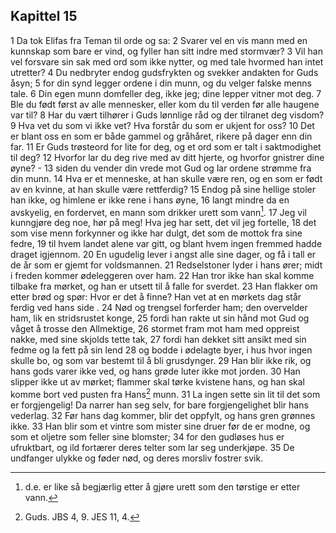 ## Kapittel 15

1 Da tok Elifas fra Teman til orde og sa:
2 Svarer vel en vis mann med en kunnskap som bare er vind, og fyller han sitt indre med stormvær?
3 Vil han vel forsvare sin sak med ord som ikke nytter, og med tale hvormed han intet utretter?
4 Du nedbryter endog gudsfrykten og svekker andakten for Guds åsyn;
5 for din synd legger ordene i din munn, og du velger falske menns tale.
6 Din egen munn domfeller deg, ikke jeg; dine lepper vitner mot deg.
7 Ble du født først av alle mennesker, eller kom du til verden før alle haugene var til?
8 Har du vært tilhører i Guds lønnlige råd og der tilranet deg visdom?
9 Hva vet du som vi ikke vet? Hva forstår du som er ukjent for oss?
10 Det er blant oss en som er både gammel og gråhåret, rikere på dager enn din far.
11 Er Guds trøsteord for lite for deg, og et ord som er talt i saktmodighet til deg?
12 Hvorfor lar du deg rive med av ditt hjerte, og hvorfor gnistrer dine øyne? -
13 siden du vender din vrede mot Gud og lar ordene strømme fra din munn.
14 Hva er et menneske, at han skulle være ren, og en som er født av en kvinne, at han skulle være rettferdig?
15 Endog på sine hellige stoler han ikke, og himlene er ikke rene i hans øyne,
16 langt mindre da en avskyelig, en fordervet, en mann som drikker urett som vann[^1].
17 Jeg vil kunngjøre deg noe, hør på meg! Hva jeg har sett, det vil jeg fortelle,
18 det som vise menn forkynner og ikke har dulgt, det som de mottok fra sine fedre,
19 til hvem landet alene var gitt, og blant hvem ingen fremmed hadde draget igjennom.
20 En ugudelig lever i angst alle sine dager, og få i tall er de år som er gjemt for voldsmannen.
21 Redselstoner lyder i hans ører; midt i freden kommer ødeleggeren over ham.
22 Han tror ikke han skal komme tilbake fra mørket, og han er utsett til å falle for sverdet.
23 Han flakker om etter brød og spør: Hvor er det å finne? Han vet at en mørkets dag står ferdig ved hans side .
24 Nød og trengsel forferder ham; den overvelder ham, lik en stridsrustet konge,
25 fordi han rakte ut sin hånd mot Gud og våget å trosse den Allmektige,
26 stormet fram mot ham med oppreist nakke, med sine skjolds tette tak,
27 fordi han dekket sitt ansikt med sin fedme og la fett på sin lend
28 og bodde i ødelagte byer, i hus hvor ingen skulle bo, og som var bestemt til å bli grusdynger.
29 Han blir ikke rik, og hans gods varer ikke ved, og hans grøde luter ikke mot jorden.
30 Han slipper ikke ut av mørket; flammer skal tørke kvistene hans, og han skal komme bort ved pusten fra Hans[^2] munn.
31 La ingen sette sin lit til det som er forgjengelig! Da narrer han seg selv, for bare forgjengelighet blir hans vederlag.
32 Før hans dag kommer, blir det oppfylt, og hans gren grønnes ikke.
33 Han blir som et vintre som mister sine druer før de er modne, og som et oljetre som feller sine blomster;
34 for den gudløses hus er ufruktbart, og ild fortærer deres telter som lar seg underkjøpe.
35 De undfanger ulykke og føder nød, og deres morsliv fostrer svik.

[^1]:  d.e. er like så begjærlig etter å gjøre urett som den tørstige er etter vann.
[^2]:  Guds. JBS 4, 9. JES 11, 4.
